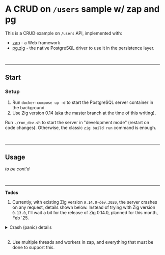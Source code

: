 # A CRUD on `/users` sample w/ zap and pg

This is a CRUD example on `/users` API, implemented with:

-   [zap](https://github.com/zigzap/zap) - a Web framework
-   [pg.zig](https://github.com/karlseguin/pg.zig) - the native PostgreSQL driver to use it in the persistence layer.

<br/>

---

## Start

### Setup

1. Run `docker-compose up -d` to start the PostgreSQL server container in the background.
2. Use Zig version 0.14 (aka the master branch at the time of this writing).

Run `./run_dev.sh` to start the server in "development mode" (restart on code changes). Otherwise, the classic `zig build run` command is enough.

<br/>

---

## Usage

_to be cont'd_

<br/>

---

**Todos**

1. Currently, with existing Zig version `0.14.0-dev.3020`, the server crashes on any request, details shown below. Instead of trying with Zig version `0.13.0`, I'll wait a bit for the release of Zig 0.14.0, planned for this month, Feb '25.

 <details>
     <summary>Crash (panic) details</summary>
     <pre>
        thread 864049 panic: incorrect alignment
        /home/dxps/apps/zig/0.14.0-dev.3020+c104e8644/files/lib/std/hash_map.zig:775:44: 0x11336b7 in header (zap_users_pgdb)
                    return @ptrCast(@as([*]Header, @ptrCast(@alignCast(self.metadata.?))) - 1);
                                                ^
        /home/dxps/apps/zig/0.14.0-dev.3020+c104e8644/files/lib/std/hash_map.zig:789:31: 0x1133614 in capacity (zap_users_pgdb)
                    return self.header().capacity;
                                    ^
        /home/dxps/apps/zig/0.14.0-dev.3020+c104e8644/files/lib/std/hash_map.zig:968:39: 0x115271d in getIndex__anon_28726 (zap_users_pgdb)
                    const mask = self.capacity() - 1;
                                            ^
        /home/dxps/apps/zig/0.14.0-dev.3020+c104e8644/files/lib/std/hash_map.zig:1079:30: 0x112219c in getAdapted__anon_25525 (zap_users_pgdb)
                    if (self.getIndex(key, ctx)) |idx| {
                                    ^
        /home/dxps/apps/zig/0.14.0-dev.3020+c104e8644/files/lib/std/hash_map.zig:1076:35: 0x10ff212 in getContext (zap_users_pgdb)
                    return self.getAdapted(key, ctx);
                                        ^
        /home/dxps/apps/zig/0.14.0-dev.3020+c104e8644/files/lib/std/hash_map.zig:367:45: 0x10e6e15 in get (zap_users_pgdb)
                    return self.unmanaged.getContext(key, self.ctx);
                                                    ^
        /home/dxps/.cache/zig/p/12200223d76ab6cd32f75bc2e31463b0b429bb5b2b6fa4ce8f68dea494ca1ec3398b/src/router.zig:104:24: 0x10c196e in serve (zap_users_pgdb)
            if (self.routes.get(path)) |routeInfo| {
                            ^
        /home/dxps/.cache/zig/p/12200223d76ab6cd32f75bc2e31463b0b429bb5b2b6fa4ce8f68dea494ca1ec3398b/src/router.zig:98:17: 0x109d432 in zap_on_request (zap_users_pgdb)
            return serve(_instance, r);
     </pre>
 </details><br/>

2. Use multiple threads and workers in zap, and everything that must be done to support this.
